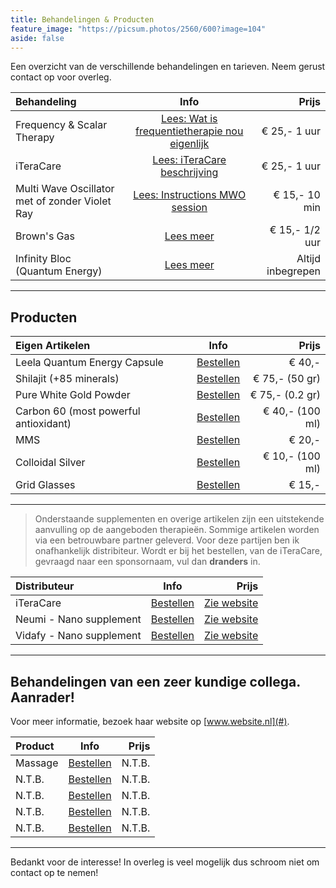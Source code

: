 ```yaml
---
title: Behandelingen & Producten
feature_image: "https://picsum.photos/2560/600?image=104"
aside: false
---
```


Een overzicht van de verschillende behandelingen en tarieven. Neem gerust contact op voor overleg.

| **Behandeling** | **Info** | **Prijs** |
| :---         |     :---:      |          ---: |
| Frequency & Scalar Therapy | [Lees: Wat is frequentietherapie nou eigenlijk](/downloads/Wat_is_frequentietherapie_nou_eigenlijk.pdf) | € 25,- 1 uur 
| iTeraCare |  [Lees: iTeraCare beschrijving](/downloads/iTeraCare_beschrijving.pdf)   | € 25,- 1 uur 
| Multi Wave Oscillator met of zonder Violet Ray |  [Lees: Instructions MWO session](/downloads/Instructions_for_preparing_for_the_MWO_session.pdf) | € 15,- 10 min
| Brown's Gas | [Lees meer](http://#/) | € 15,- 1/2  uur 
| Infinity Bloc (Quantum Energy) | [Lees meer](http://#/) | Altijd inbegrepen

---

## Producten

| **Eigen Artikelen** | **Info** | **Prijs** |
| :---         |     :---:      |          ---: |
| Leela Quantum Energy Capsule | [Bestellen](/contact/) |         € 40,-
| Shilajit (+85 minerals) | [Bestellen](/contact/) |              € 75,- (50 gr)
| Pure White Gold Powder | [Bestellen](/contact/) |               € 75,- (0.2 gr)
| Carbon 60 (most powerful antioxidant) | [Bestellen](/contact/) | € 40,- (100 ml)
| MMS | [Bestellen](#/contact/) |                                  € 20,-
| Colloidal Silver | [Bestellen](/contact/) |                      € 10,- (100 ml)
| Grid Glasses | [Bestellen](/contact/) |                          € 15,- 

---

> Onderstaande supplementen en overige artikelen zijn een uitstekende aanvulling op de aangeboden therapieën. Sommige artikelen worden via een betrouwbare partner geleverd. Voor deze partijen ben ik onafhankelijk distribiteur. Wordt er bij het bestellen, van de iTeraCare, gevraagd naar een sponsornaam, vul dan **dranders** in.

| **Distributeur** | **Info** | **Prijs** |
| :---         |     :---:      |          ---: |
| iTeraCare | [Bestellen](https://www.thzforyou.nl/producten-thz/) | [Zie website](https://www.thzforyou.nl/producten-thz/)
| Neumi - Nano supplement | [Bestellen](https://dokteranders.neumi.com/) | [Zie website](https://dokteranders.neumi.com/)
| Vidafy - Nano supplement | [Bestellen](https://vidafyglobal.com/dranders) | [Zie website](https://vidafyglobal.com/dranders) 

--- 

## Behandelingen van een zeer kundige collega. Aanrader!
Voor meer informatie, bezoek haar website op [www.website.nl](#).

| **Product** | **Info** | **Prijs** |
| :---         |     :---:      |          ---: |
| Massage | [Bestellen](https://www.thzforyou.nl/producten-thz/) | N.T.B. 
| N.T.B. | [Bestellen](https://dokteranders.neumi.com/) | N.T.B. 
| N.T.B. | [Bestellen](/contact/) | N.T.B. 
| N.T.B. | [Bestellen](https://vidafyglobal.com/dranders) | N.T.B. 
| N.T.B. | [Bestellen](/contact/) | N.T.B. 

---

Bedankt voor de interesse! In overleg is veel mogelijk dus schroom niet om contact op te nemen! 

